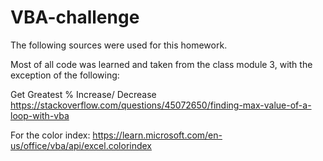 # VBA-challenge
The following sources were used for this homework.

Most of all code was learned and taken from the class module 3, with the exception of the following:

Get Greatest % Increase/ Decrease https://stackoverflow.com/questions/45072650/finding-max-value-of-a-loop-with-vba

For the color index: https://learn.microsoft.com/en-us/office/vba/api/excel.colorindex
